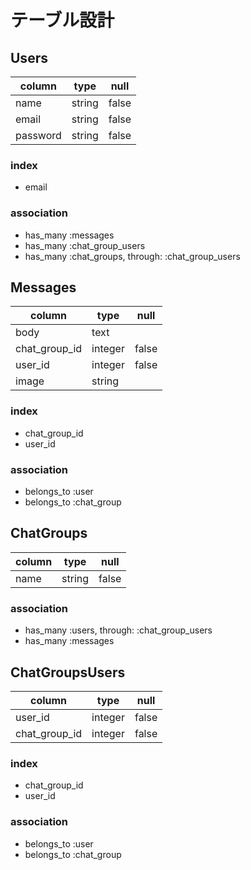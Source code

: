 # テーブル設計

## Users

|column    |type      |null      |
|----------|----------|----------|
|name      |string    |false     |
|email     |string    |false     |
|password  |string    |false     |

### index
- email

### association
- has_many :messages
- has_many :chat_group_users
- has_many :chat_groups, through: :chat_group_users


## Messages

|column    | type     |null      |
|----------|----------|----------|
|body      |text      |          |
|chat_group_id|integer|     false|
|user_id   |integer   |false     |
|image     |string    |          |

### index
- chat_group_id
- user_id

### association
- belongs_to :user
- belongs_to :chat_group


## ChatGroups

|column    |type      |null      |
|----------|----------|----------|
|name      |string    |false     |

### association
- has_many :users, through: :chat_group_users
- has_many :messages

## ChatGroupsUsers

|column    |type       |null      |
|----------|-----------|----------|
|user_id   |integer    |false     |
|chat_group_id|integer |false     |

### index
- chat_group_id
- user_id

### association
- belongs_to :user
- belongs_to :chat_group
